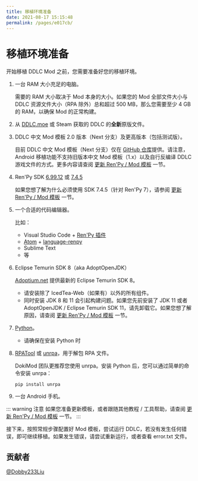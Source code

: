 ```yaml
---
title: 移植环境准备
date: 2021-08-17 15:15:48
permalink: /pages/e017cb/
---
```


# 移植环境准备

开始移植 DDLC Mod 之前，您需要准备好您的移植环境。

1. 一台 RAM 大小充足的电脑。

   需要的 RAM 大小取决于 Mod 本身的大小。如果您的 Mod 全部文件大小与 DDLC 资源文件大小（RPA 除外）总和超过 500 MB，那么您需要至少 4 GB 的 RAM，以确保 Mod 的正常构建。

1. 从 [DDLC.moe](https://ddlc.moe) 或 Steam 获取的 DDLC 的**全新**原版文件。

1. DDLC 中文 Mod 模板 2.0 版本（Next 分支）及更高版本（包括测试版）。

   目前 DDLC 中文 Mod 模板（Next 分支）仅在 [GitHub 仓库](https://github.com/imgradeone/DDLCModTemplate-Chinese-next)提供。请注意，Android 移植功能不支持旧版本中文 Mod 模板（1.x）以及自行反编译 DDLC 游戏文件的方式。更多内容请查阅 [更新 Ren'Py / Mod 模板](/pages/61d68a/) 一节。

1. Ren'Py SDK [6.99.12](https://renpy.org/release/6.99.12) 或 [7.4.5](https://renpy.org/release/7.4.5)

   如果您想了解为什么必须使用 SDK 7.4.5（针对 Ren'Py 7），请参阅 [更新 Ren'Py / Mod 模板](/pages/61d68a/) 一节。

1. 一个合适的代码编辑器。

   比如：

   - Visual Studio Code + [Ren'Py 插件](https://marketplace.visualstudio.com/items?itemName=LuqueDaniel.languague-renpy)
   - [Atom](https://atom.io) + [language-renpy](https://github.com/renpy/language-renpy)
   - Sublime Text
   - 等

1. Eclipse Temurin SDK 8（aka AdoptOpenJDK）

   [Adoptium.net](https://adoptium.net/index.html?variant=openjdk8&jvmVariant=hotspot) 提供最新的 Eclipse Temurin SDK 8。
    - 请安装除了 IcedTea-Web（如果有）以外的所有组件。
    - 同时安装 JDK 8 和 11 会引起构建问题。如果您先前安装了 JDK 11 或者 AdoptOpenJDK / Eclipse Temurin SDK 11，请先卸载它。如果您想了解原因，请查阅 [更新 Ren'Py / Mod 模板](/pages/61d68a/) 一节。

1. [Python](https://www.python.org/downloads/)。
   
   - 请确保在安装 Python 时

1. [RPATool](https://github.com/Shizmob/rpatool/) 或 [unrpa](https://github.com/Lattyware/unrpa)，用于解包 RPA 文件。
   
   DokiMod 团队更推荐您使用 unrpa。安装 Python 后，您可以通过简单的命令安装 unrpa：
   
   ```
   pip install unrpa
   ```

1. 一台 Android 手机。

::: warning 注意
如果您准备更新模板，或者跟随其他教程 / 工具帮助，请查阅 [更新 Ren'Py / Mod 模板](/pages/61d68a/) 一节。
:::

接下来，按照常规步骤配置好 Mod 模板，尝试运行 DDLC，若没有发生任何错误，即可继续移植。如果发生错误，请尝试重新运行，或者查看 error.txt 文件。

## 贡献者

[@Dobby233Liu](https://github.com/Dobby233Liu)